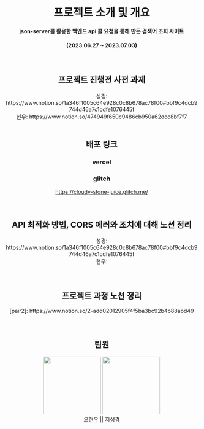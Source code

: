 <div align="center">
  
  <h1> 프로젝트 소개 및 개요</h1>

  <h4 align="middle"> json-server를 활용한 백엔드 api 콜 요청을 통해 만든 검색어 조회 사이트 </h4> 
  <h4> (2023.06.27 ~ 2023.07.03)</h4><br>

  <h2>프로젝트 진행전 사전 과제</h2>
  성경: https://www.notion.so/1a346f1005c64e928c0c8b678ac78f00#bbf9c4dcb9744d46a7c1cdfe1076445f <br>
  현우: https://www.notion.so/474949f650c9486cb950a62dcc8bf7f7 
  <br>
  <br>
  

  <h2>배포 링크</h2>

  <h3>vercel</h3>



  <h3>glitch</h3>

  https://cloudy-stone-juice.glitch.me/

  <br>

  <h2>API 최적화 방법, CORS 에러와 조치에 대해 노션 정리</h2>
  성경: https://www.notion.so/1a346f1005c64e928c0c8b678ac78f00#bbf9c4dcb9744d46a7c1cdfe1076445f <br>
  현우:
  <br>
    <br>
      <br>
  
  <h2>프로젝트 과정 노션 정리</h2>
  [pair2]: https://www.notion.so/2-add02012905f4f5ba3bc92b4b88abd49

  <br>
    <br>
      <br>

  <h2> 팀원</h2> 

   <img src="https://avatars.githubusercontent.com/u/71064896?v=4" width="150">  <img src="https://avatars.githubusercontent.com/u/123868471?v=4" width="150"> 
   <br>
  [오현우](https://github.com/ohwphil) || [지성경](https://github.com/zivivle)
    <br>
      <br>

  
  

</div><br>
